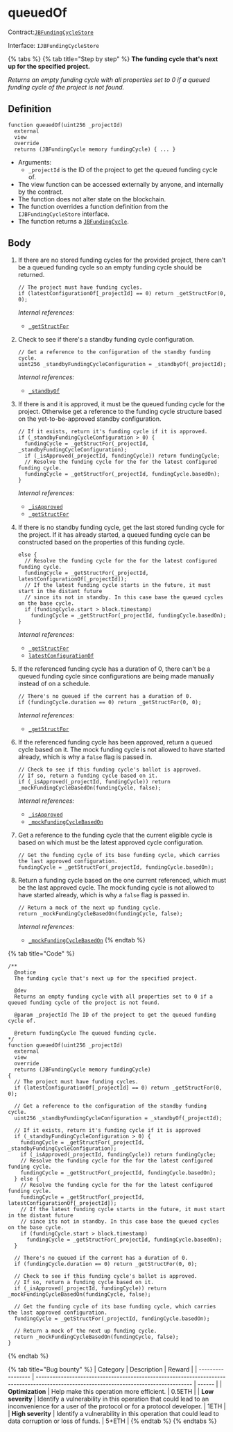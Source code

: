 # queuedOf

Contract:[`JBFundingCycleStore`](../)​‌

Interface: `IJBFundingCycleStore`

{% tabs %}
{% tab title="Step by step" %}
**The funding cycle that's next up for the specified project.**

_Returns an empty funding cycle with all properties set to 0 if a queued funding cycle of the project is not found._

## Definition

```solidity
function queuedOf(uint256 _projectId)
  external
  view
  override
  returns (JBFundingCycle memory fundingCycle) { ... }
```

* Arguments:
  * `_projectId` is the ID of the project to get the queued funding cycle of.
* The view function can be accessed externally by anyone, and internally by the contract.
* The function does not alter state on the blockchain.
* The function overrides a function definition from the `IJBFundingCycleStore` interface.
* The function returns a [`JBFundingCycle`](../../../data-structures/jbfundingcycle.md).

## Body

1.  If there are no stored funding cycles for the provided project, there can't be a queued funding cycle so an empty funding cycle should be returned.

    ```solidity
    // The project must have funding cycles.
    if (latestConfigurationOf[_projectId] == 0) return _getStructFor(0, 0);
    ```

    _Internal references:_

    * [`_getStructFor`](\_getstructfor.md)
2.  Check to see if there's a standby funding cycle configuration.

    ```solidity
    // Get a reference to the configuration of the standby funding cycle.
    uint256 _standbyFundingCycleConfiguration = _standbyOf(_projectId);
    ```

    _Internal references:_

    * [`_standbyOf`](\_getstructfor.md)
3.  If there is and it is approved, it must be the queued funding cycle for the project. Otherwise get a reference to the funding cycle structure based on the yet-to-be-approved standby configuration.

    ```solidity
    // If it exists, return it's funding cycle if it is approved.
    if (_standbyFundingCycleConfiguration > 0) {
      fundingCycle = _getStructFor(_projectId, _standbyFundingCycleConfiguration);
      if (_isApproved(_projectId, fundingCycle)) return fundingCycle;
      // Resolve the funding cycle for the for the latest configured funding cycle.
      fundingCycle = _getStructFor(_projectId, fundingCycle.basedOn);
    }
    ```

    _Internal references:_

    * [`_isApproved`](\_isapproved.md)
    * [`_getStructFor`](\_getstructfor.md)
4.  If there is no standby funding cycle, get the last stored funding cycle for the project. If it has already started, a queued funding cycle can be constructed based on the properties of this funding cycle.

    ```solidity
    else {
      // Resolve the funding cycle for the for the latest configured funding cycle.
      fundingCycle = _getStructFor(_projectId, latestConfigurationOf[_projectId]);
      // If the latest funding cycle starts in the future, it must start in the distant future
      // since its not in standby. In this case base the queued cycles on the base cycle.
      if (fundingCycle.start > block.timestamp)
        fundingCycle = _getStructFor(_projectId, fundingCycle.basedOn);
    }
    ```

    _Internal references:_

    * [`_getStructFor`](\_getstructfor.md)
    * [`latestConfigurationOf`](../properties/latestconfigurationof.md)
5.  If the referenced funding cycle has a duration of 0, there can't be a queued funding cycle since configurations are being made manually instead of on a schedule.

    ```solidity
    // There's no queued if the current has a duration of 0.
    if (fundingCycle.duration == 0) return _getStructFor(0, 0);
    ```

    _Internal references:_

    * [`_getStructFor`](\_getstructfor.md)
6.  If the referenced funding cycle has been approved, return a queued cycle based on it. The mock funding cycle is not allowed to have started already, which is why a `false` flag is passed in.

    ```solidity
    // Check to see if this funding cycle's ballot is approved.
    // If so, return a funding cycle based on it.
    if (_isApproved(_projectId, fundingCycle)) return _mockFundingCycleBasedOn(fundingCycle, false);
    ```

    _Internal references:_

    * [`_isApproved`](\_getstructfor.md)
    * [`_mockFundingCycleBasedOn`](\_mockfundingcyclebasedon.md)
7.  Get a reference to the funding cycle that the current eligible cycle is based on which must be the latest approved cycle configuration.

    ```solidity
    // Get the funding cycle of its base funding cycle, which carries the last approved configuration.
    fundingCycle = _getStructFor(_projectId, fundingCycle.basedOn);
    ```
8.  Return a funding cycle based on the one current referenced, which must be the last approved cycle. The mock funding cycle is not allowed to have started already, which is why a `false` flag is passed in.

    ```solidity
    // Return a mock of the next up funding cycle.
    return _mockFundingCycleBasedOn(fundingCycle, false);
    ```

    _Internal references:_

    * [`_mockFundingCycleBasedOn`](\_mockfundingcyclebasedon.md)
{% endtab %}

{% tab title="Code" %}
```solidity
/**
  @notice 
  The funding cycle that's next up for the specified project.

  @dev
  Returns an empty funding cycle with all properties set to 0 if a queued funding cycle of the project is not found.

  @param _projectId The ID of the project to get the queued funding cycle of.

  @return fundingCycle The queued funding cycle.
*/
function queuedOf(uint256 _projectId)
  external
  view
  override
  returns (JBFundingCycle memory fundingCycle)
{
  // The project must have funding cycles.
  if (latestConfigurationOf[_projectId] == 0) return _getStructFor(0, 0);

  // Get a reference to the configuration of the standby funding cycle.
  uint256 _standbyFundingCycleConfiguration = _standbyOf(_projectId);

  // If it exists, return it's funding cycle if it is approved
  if (_standbyFundingCycleConfiguration > 0) {
    fundingCycle = _getStructFor(_projectId, _standbyFundingCycleConfiguration);
    if (_isApproved(_projectId, fundingCycle)) return fundingCycle;
    // Resolve the funding cycle for the for the latest configured funding cycle.
    fundingCycle = _getStructFor(_projectId, fundingCycle.basedOn);
  } else {
    // Resolve the funding cycle for the for the latest configured funding cycle.
    fundingCycle = _getStructFor(_projectId, latestConfigurationOf[_projectId]);
    // If the latest funding cycle starts in the future, it must start in the distant future
    // since its not in standby. In this case base the queued cycles on the base cycle.
    if (fundingCycle.start > block.timestamp)
      fundingCycle = _getStructFor(_projectId, fundingCycle.basedOn);
  }

  // There's no queued if the current has a duration of 0.
  if (fundingCycle.duration == 0) return _getStructFor(0, 0);

  // Check to see if this funding cycle's ballot is approved.
  // If so, return a funding cycle based on it.
  if (_isApproved(_projectId, fundingCycle)) return _mockFundingCycleBasedOn(fundingCycle, false);

  // Get the funding cycle of its base funding cycle, which carries the last approved configuration.
  fundingCycle = _getStructFor(_projectId, fundingCycle.basedOn);

  // Return a mock of the next up funding cycle.
  return _mockFundingCycleBasedOn(fundingCycle, false);
}
```
{% endtab %}

{% tab title="Bug bounty" %}
| Category          | Description                                                                                                                            | Reward |
| ----------------- | -------------------------------------------------------------------------------------------------------------------------------------- | ------ |
| **Optimization**  | Help make this operation more efficient.                                                                                               | 0.5ETH |
| **Low severity**  | Identify a vulnerability in this operation that could lead to an inconvenience for a user of the protocol or for a protocol developer. | 1ETH   |
| **High severity** | Identify a vulnerability in this operation that could lead to data corruption or loss of funds.                                        | 5+ETH  |
{% endtab %}
{% endtabs %}
